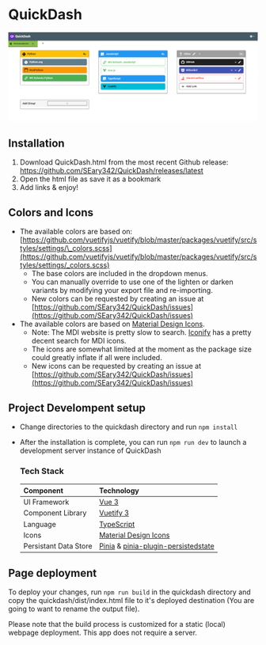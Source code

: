# QuickDash

![QuickDash Preview](/media/preview.png)

## Installation

1. Download QuickDash.html from the most recent Github release: https://github.com/SEary342/QuickDash/releases/latest
2. Open the html file as save it as a bookmark
3. Add links & enjoy!

## Colors and Icons

- The available colors are based on: [https://github.com/vuetifyjs/vuetify/blob/master/packages/vuetify/src/styles/settings/\_colors.scss](https://github.com/vuetifyjs/vuetify/blob/master/packages/vuetify/src/styles/settings/_colors.scss)
  - The base colors are included in the dropdown menus.
  - You can manually override to use one of the lighten or darken variants by modifying your export file and re-importing.
  - New colors can be requested by creating an issue at [https://github.com/SEary342/QuickDash/issues](https://github.com/SEary342/QuickDash/issues)
- The available colors are based on [Material Design Icons](https://materialdesignicons.com/).
  - Note: The MDI website is pretty slow to search. [Iconify](https://icon-sets.iconify.design/mdi/) has a pretty decent search for MDI icons.
  - The icons are somewhat limited at the moment as the package size could greatly inflate if all were included.
  - New icons can be requested by creating an issue at [https://github.com/SEary342/QuickDash/issues](https://github.com/SEary342/QuickDash/issues)

## Project Develompent setup

- Change directories to the quickdash directory and run `npm install`
- After the installation is complete, you can run `npm run dev` to launch a development server instance of QuickDash

  ### Tech Stack

  | Component             | Technology                                                                                                                 |
  | --------------------- | -------------------------------------------------------------------------------------------------------------------------- |
  | UI Framework          | [Vue 3](https://vuejs.org/)                                                                                                |
  | Component Library     | [Vuetify 3](https://next.vuetifyjs.com/en/)                                                                                |
  | Language              | [TypeScript](https://www.typescriptlang.org/)                                                                              |
  | Icons                 | [Material Design Icons](https://icon-sets.iconify.design/mdi/)                                                             |
  | Persistant Data Store | [Pinia](https://pinia.vuejs.org/) & [pinia-plugin-persistedstate](https://github.com/prazdevs/pinia-plugin-persistedstate) |

## Page deployment

To deploy your changes, run `npm run build` in the quickdash directory and copy the quickdash/dist/index.html file to it's deployed destination (You are going to want to rename the output file).

Please note that the build process is customized for a static (local) webpage deployment. This app does not require a server.
